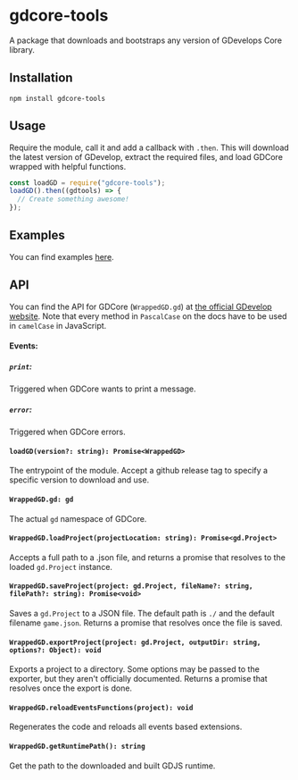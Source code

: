 # gdcore-tools

A package that downloads and bootstraps any version of GDevelops Core library.

## Installation

`npm install gdcore-tools`

## Usage

Require the module, call it and add a callback with `.then`.
This will download the latest version of GDevelop, extract the required files,
and load GDCore wrapped with helpful functions.

```js
const loadGD = require("gdcore-tools");
loadGD().then((gdtools) => {
  // Create something awesome!
});
```

## Examples

You can find examples [here](https://github.com/arthuro555/gdcore-tools/tree/master/examples).

## API

You can find the API for GDCore (`WrappedGD.gd`) at [the official GDevelop website](https://docs.gdevelop-app.com/GDCore%20Documentation/namespacegd.html). Note that every method in `PascalCase` on the docs have to be used in `camelCase` in JavaScript.

#### Events:
##### `print`:
Triggered when GDCore wants to print a message.

##### `error`:
Triggered when GDCore errors.

#### `loadGD(version?: string): Promise<WrappedGD>`

The entrypoint of the module. Accept a github release tag to specify a specific version to download and use.

#### `WrappedGD.gd: gd`

The actual `gd` namespace of GDCore.

#### `WrappedGD.loadProject(projectLocation: string): Promise<gd.Project>`

Accepts a full path to a .json file, and returns a promise that resolves to the loaded `gd.Project` instance.

#### `WrappedGD.saveProject(project: gd.Project, fileName?: string, filePath?: string): Promise<void>`

Saves a `gd.Project` to a JSON file. The default path is `./` and the default filename `game.json`.
Returns a promise that resolves once the file is saved.

#### `WrappedGD.exportProject(project: gd.Project, outputDir: string, options?: Object): void`

Exports a project to a directory. Some options may be passed to the exporter, but they aren't officially documented. Returns a promise that resolves once the export is done.

#### `WrappedGD.reloadEventsFunctions(project): void`

Regenerates the code and reloads all events based extensions.

#### `WrappedGD.getRuntimePath(): string`

Get the path to the downloaded and built GDJS runtime.
